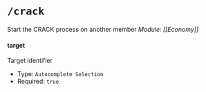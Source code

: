 # `/crack`
Start the CRACK process on another member
*Module: [[Economy]]*
#### target
Target identifier
- Type: `Autocomplete Selection`
- Required: `true`